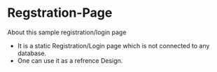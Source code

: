 # Regstration-Page
About this sample registration/login page
- It is a static Registration/Login page which is not connected to any database.
- One can use it as a refrence Design.
